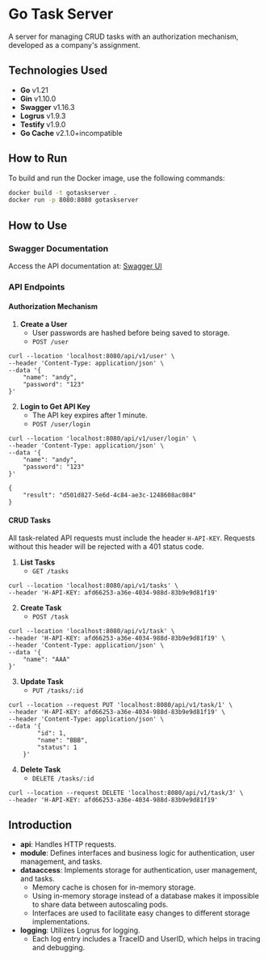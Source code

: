 # Go Task Server

A server for managing CRUD tasks with an authorization mechanism, developed as a company's assignment.

## Technologies Used

- **Go** v1.21
- **Gin** v1.10.0
- **Swagger** v1.16.3
- **Logrus** v1.9.3
- **Testify** v1.9.0
- **Go Cache** v2.1.0+incompatible

## How to Run

To build and run the Docker image, use the following commands:

```sh
docker build -t gotaskserver .
docker run -p 8080:8080 gotaskserver
```

## How to Use

### Swagger Documentation

Access the API documentation at: [Swagger UI](http://localhost:8080/swagger/index.html)

### API Endpoints

#### Authorization Mechanism

1. **Create a User**
   - User passwords are hashed before being saved to storage.
   - `POST /user`
```cURL
curl --location 'localhost:8080/api/v1/user' \
--header 'Content-Type: application/json' \
--data '{
    "name": "andy",
    "password": "123"
}'
```

2. **Login to Get API Key**
   - The API key expires after 1 minute.
   - `POST /user/login`
```cURL
curl --location 'localhost:8080/api/v1/user/login' \
--header 'Content-Type: application/json' \
--data '{
    "name": "andy",
    "password": "123"
}'
```
```cURL
{
    "result": "d501d827-5e6d-4c84-ae3c-1248608ac084"
}
```

#### CRUD Tasks

All task-related API requests must include the header `H-API-KEY`. Requests without this header will be rejected with a 401 status code.

1. **List Tasks**
   - `GET /tasks`
```cURL
curl --location 'localhost:8080/api/v1/tasks' \
--header 'H-API-KEY: afd66253-a36e-4034-988d-83b9e9d81f19'
```

2. **Create Task**
   - `POST /task`
```cURL
curl --location 'localhost:8080/api/v1/task' \
--header 'H-API-KEY: afd66253-a36e-4034-988d-83b9e9d81f19' \
--header 'Content-Type: application/json' \
--data '{
    "name": "AAA"
}'
```

3. **Update Task**
   - `PUT /tasks/:id`
```cURL
curl --location --request PUT 'localhost:8080/api/v1/task/1' \
--header 'H-API-KEY: afd66253-a36e-4034-988d-83b9e9d81f19' \
--header 'Content-Type: application/json' \
--data '{
        "id": 1,
        "name": "BBB",
        "status": 1
    }'
```

4. **Delete Task**
   - `DELETE /tasks/:id`
```cURL
curl --location --request DELETE 'localhost:8080/api/v1/task/3' \
--header 'H-API-KEY: afd66253-a36e-4034-988d-83b9e9d81f19'
```

## Introduction

- **api**: Handles HTTP requests.
- **module**: Defines interfaces and business logic for authentication, user management, and tasks.
- **dataaccess**: Implements storage for authentication, user management, and tasks.
  - Memory cache is chosen for in-memory storage.
  - Using in-memory storage instead of a database makes it impossible to share data between autoscaling pods.
  - Interfaces are used to facilitate easy changes to different storage implementations.
- **logging**: Utilizes Logrus for logging.
  - Each log entry includes a TraceID and UserID, which helps in tracing and debugging.
